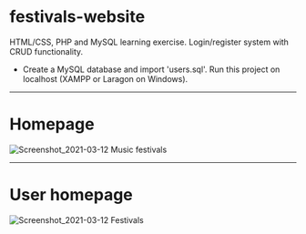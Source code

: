 # festivals-website
HTML/CSS, PHP and MySQL learning exercise. Login/register system with CRUD functionality.

* Create a MySQL database and import 'users.sql'. Run this project on localhost (XAMPP or Laragon on Windows).
***
# Homepage
![Screenshot_2021-03-12 Music festivals](https://user-images.githubusercontent.com/47800618/110949007-ffa04480-8339-11eb-8a34-06d327e35fc1.png)

***
# User homepage
![Screenshot_2021-03-12 Festivals](https://user-images.githubusercontent.com/47800618/110949165-2f4f4c80-833a-11eb-9227-54c2ccf302ab.png)

